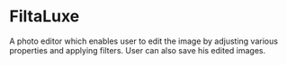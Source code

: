 # FiltaLuxe 
A photo editor which enables user to edit the image by adjusting various properties and applying filters. User can also save his edited images.
